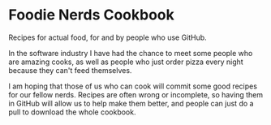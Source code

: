 # Foodie Nerds Cookbook

Recipes for actual food, for and by people who use GitHub.

In the software industry I have had the chance to meet some people who are amazing cooks, as well as people who just order pizza every night because they can't feed themselves.

I am hoping that those of us who can cook will commit some good recipes for our fellow nerds. Recipes are often wrong or incomplete, so having them in GitHub will allow us to help make them better, and people can just do a pull to download the whole cookbook. 
